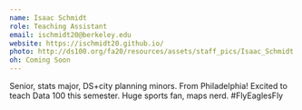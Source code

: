 ```yaml
---
name: Isaac Schmidt
role: Teaching Assistant
email: ischmidt20@berkeley.edu
website: https://ischmidt20.github.io/
photo: http://ds100.org/fa20/resources/assets/staff_pics/Isaac_Schmidt.jpg
oh: Coming Soon
---
```


Senior, stats major, DS+city planning minors. From Philadelphia! Excited to teach Data 100 this semester. Huge sports fan, maps nerd. #FlyEaglesFly
